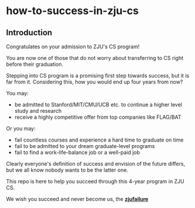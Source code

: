 # how-to-success-in-zju-cs

## Introduction

Congratulates on your admission to ZJU's CS program! 

You are now one of those that do not worry about transferring to CS right before their graduation.

Stepping into CS program is a promising first step towards success, but it is far from it. Considering this, how you would end up four years from now?

You may:

- be admitted to Stanford/MIT/CMU/UCB etc. to continue a higher level study and research
- receive a highly competitive offer from top companies like FLAG/BAT

Or you may:

- fail countless courses and experience a hard time to graduate on time
- fail to be admitted to your dream graduate-level programs
- fail to find a work-life-balance job or a well-paid job

Clearly everyone's definition of success and envision of the future differs, but we all know nobody wants to be the latter one. 

This repo is here to help you succeed through this 4-year program in ZJU CS.

We wish you succeed and never become us, the [**zjufailure**](https://github.com/zjufailure)
  
